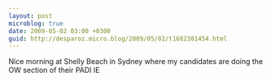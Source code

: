 ```yaml
---
layout: post
microblog: true
date: 2009-05-02 03:00 +0300
guid: http://desparoz.micro.blog/2009/05/02/t1682381454.html
---
```

Nice morning at Shelly Beach in Sydney where my candidates are doing the OW section of their PADI IE
